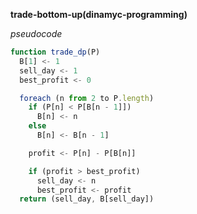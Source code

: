 __trade-bottom-up(dinamyc-programming)__

_pseudocode_

```js
function trade_dp(P)
  B[1] <- 1
  sell_day <- 1
  best_profit <- 0

  foreach (n from 2 to P.length)
    if (P[n] < P[B[n - 1]])
      B[n] <- n
    else
      B[n] <- B[n - 1]

    profit <- P[n] - P[B[n]]

    if (profit > best_profit)
      sell_day <- n
      best_profit <- profit
  return (sell_day, B[sell_day])
  ```